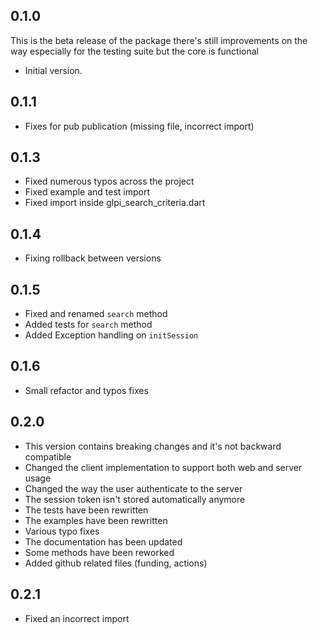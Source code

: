 ## 0.1.0

This is the beta release of the package there's still improvements on the way especially for the testing suite but the core is functional

- Initial version.


## 0.1.1

- Fixes for pub publication (missing file, incorrect import)


## 0.1.3

- Fixed numerous typos across the project
- Fixed example and test import 
- Fixed import inside glpi_search_criteria.dart


## 0.1.4

- Fixing rollback between versions


## 0.1.5

- Fixed and renamed `search` method
- Added tests for `search` method
- Added Exception handling on `initSession`

## 0.1.6

- Small refactor and typos fixes


## 0.2.0
- This version contains breaking changes and it's not backward compatible
- Changed the client implementation to support both web and server usage
- Changed the way the user authenticate to the server 
- The session token isn't stored automatically anymore
- The tests have been rewritten
- The examples have been rewritten
- Various typo fixes
- The documentation has been updated 
- Some methods have been reworked
- Added github related files (funding, actions)


## 0.2.1
- Fixed an incorrect import
